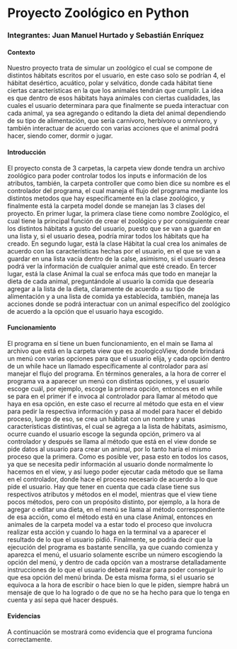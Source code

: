 # Proyecto Zoológico en Python
### Integrantes: Juan Manuel Hurtado y Sebastián Enríquez

#### Contexto 
Nuestro proyecto trata de simular un zoológico el cual se compone de distintos hábitats escritos por el usuario, en este caso solo se podrían 4, el hábitat desértico, acuático, polar y selvático, donde cada hábitat tiene ciertas características en la que los animales tendrán que cumplir. La idea es que dentro de esos hábitats haya animales con ciertas cualidades, las cuales el usuario determinara para que finalmente se pueda interactuar con cada animal, ya sea agregando o editando la dieta del animal dependiendo de su tipo de alimentación, que sería carnívoro, herbívoro u omnívoro, y también interactuar de acuerdo con varias acciones que el animal podrá hacer, siendo comer, dormir o jugar.

#### Introducción 
El proyecto consta de 3 carpetas, la carpeta view donde tendra un archivo zoológico para poder controlar todos los inputs e información de los atributos, también, la carpeta controller que como bien dice su nombre es el controlador del programa, el cual maneja el flujo del programa mediante los distintos metodos que hay específicamente en la clase zoológico, y finalmente está la carpeta model donde se manejan las 3 clases del proyecto. En primer lugar, la primera clase tiene como nombre Zoológico, el cual tiene la principal función de crear el zoológico y por consiguiente crear los distintos hábitats a gusto del usuario, puesto que se van a guardar en una lista y, si el usuario desea, podría mirar todos los hábitats que ha creado. En segundo lugar, está la clase Hábitat la cual crea los animales de acuerdo con las características hechas por el usuario, en el que se van a guardar en una lista vacía dentro de la calse, asimismo, si el usuario desea podrá ver la información de cualquier animal que esté creado. En tercer lugar, está la clase Animal la cual se enfoca más que todo en manejar la dieta de cada animal, preguntándole al usuario la comida que desearía agregar a la lista de la dieta, claramente de acuerdo a su tipo de alimentación y a una lista de comida ya establecida, también, maneja las acciones donde se podrá interactuar con un animal específico del zoológico de acuerdo a la opción que el usuario haya escogido.

#### Funcionamiento
El programa en sí tiene un buen funcionamiento, en el main se llama al archivo que está en la carpeta view que es zoologicoView, donde brindará un menú con varias opciones para que el usuario elija, y cada opción dentro de un while hace un llamado específicamente al controlador para así manejar el flujo del programa. En términos generales, a la hora de correr el programa va a aparecer un menú con distintas opciones, y el usuario escoge cuál, por ejemplo, escoge la primera opción, entonces en el while se para en el primer if e invoca al controlador para llamar al método que haya en esa opción, en este caso el recurre al método que esta en el view para pedir la respectiva información y pasa al model para hacer el debido proceso, luego de eso, se crea un hábitat con un nombre y unas características distintivas, el cual se agrega a la lista de hábitats, asimismo, ocurre cuando el usuario escoge la segunda opción, primero va al controlador y después se llama al método que está en el view donde se pide datos al usuario para crear un animal, por lo tanto haría el mismo proceso que la primera. Como es posible ver, pasa esto en todos los casos, ya que se necesita pedir información al usuario donde normalmente lo hacemos en el view, y así luego poder ejecutar cada método que se llama en el controlador, donde hace el proceso necesario de acuerdo a lo que pide el usuario. Hay que tener en cuenta que cada clase tiene sus respectivos atributos y métodos en el model, mientras que el view tiene pocos métodos, pero con un propósito distinto, por ejemplo, a la hora de agregar o editar una dieta, en el menú se llama al método correspondiente de esa acción, como el método está en una clase Animal, entonces en animales de la carpeta model va a estar todo el proceso que involucra realizar esta acción y cuando lo haga en la terminal va a aparecer el resultado de lo que el usuario pidió. Finalmente, se podría decir que la ejecución del programa es bastante sencilla, ya que cuando comienza y aparezca el menú, el usuario solamente escribe un número escogiendo la opción del menú, y dentro de cada opción van a mostrarse detalladamente instrucciones de lo que el usuario deberá realizar para poder conseguir lo que esa opción del menú brinda. De esta misma forma, si el usuario se equivoca a la hora de escribir o hace bien lo que le piden, siempre habrá un mensaje de que lo ha logrado o de que no se ha hecho para que lo tenga en cuenta y así sepa qué hacer después.

#### Evidencias
A continuación se mostrará como evidencia que el programa funciona correctamente.
